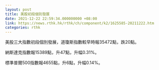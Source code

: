 ```yaml
---
layout: post
title: 美股初段個別發展
date: 2021-12-22 22:59:34.000000000 +08:00
link: https://news.rthk.hk/rthk/ch/component/k2/1625585-20211222.htm
categories: rthk
---
```


美股三大指數初段個別發展，道瓊斯指數較早時報35472點，跌20點。

納斯達克指數報15389點，升47點，升幅0.31%。

標準普爾500指數報4655點，升6點，升幅0.14%。

